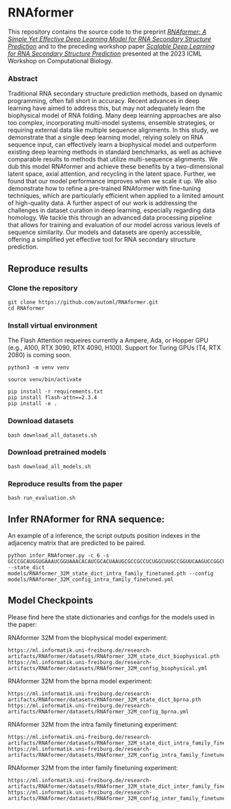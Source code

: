 # RNAformer

This repository contains the source code to the preprint [*RNAformer: A Simple Yet Effective Deep Learning Model for RNA Secondary Structure Prediction*](https://www.biorxiv.org/content/10.1101/2024.02.12.579881v1)  and to the preceding workshop paper 
[*Scalable Deep Learning for RNA Secondary Structure Prediction*](https://arxiv.org/abs/2307.10073) 
presented at the 2023 ICML Workshop on Computational Biology.

### Abstract

Traditional RNA secondary structure prediction methods, based on dynamic programming, often fall short in accuracy. Recent advances in deep learning have aimed to address this, but may not adequately learn the biophysical model of RNA folding. Many deep learning approaches are also too complex, incorporating multi-model systems, ensemble strategies, or requiring external data like multiple sequence alignments. In this study, we demonstrate that a single deep learning model, relying solely on RNA sequence input, can effectively learn a biophysical model and outperform existing deep learning methods in standard benchmarks, as well as achieve comparable results to methods that utilize multi-sequence alignments. We dub this model RNAformer and achieve these benefits by a two-dimensional latent space, axial attention, and recycling in the latent space. Further, we found that our model performance improves when we scale it up. We also demonstrate how to refine a pre-trained RNAformer with fine-tuning techniques, which are particularly efficient when applied to a limited amount of high-quality data. A further aspect of our work is addressing the challenges in dataset curation in deep learning, especially regarding data homology. We tackle this through an advanced data processing pipeline that allows for training and evaluation of our model across various levels of sequence similarity. Our models and datasets are openly accessible, offering a simplified yet effective tool for RNA secondary structure prediction.


## Reproduce results

### Clone the repository

```
git clone https://github.com/automl/RNAformer.git
cd RNAformer
```

### Install virtual environment

The Flash Attention requeires currently a Ampere, Ada, or Hopper GPU (e.g., A100, RTX 3090, RTX 4090, H100). Support for Turing GPUs (T4, RTX 2080) is coming soon. 

```
python3 -m venv venv

source venv/bin/activate

pip install -r requirements.txt
pip install flash-attn==2.3.4
pip install -e .
```



### Download datasets

```
bash download_all_datasets.sh
``` 


### Download pretrained models

``` 
bash download_all_models.sh
```
    

### Reproduce results from the paper

``` 
bash run_evaluation.sh
```


## Infer RNAformer for RNA sequence:

An example of a inference, the script outputs position indexes in the adjacency matrix that are predicted to be paired. 

``` 
python infer_RNAformer.py -c 6 -s GCCCGCAUGGUGAAAUCGGUAAACACAUCGCACUAAUGCGCCGCCUCUGGCUUGCCGGUUCAAGUCCGGCUGCGGGCACCA --state_dict models/RNAformer_32M_state_dict_intra_family_finetuned.pth --config models/RNAformer_32M_config_intra_family_finetuned.yml
``` 

## Model Checkpoints

Please find here the state dictionaries and configs for the models used in the paper: 

RNAformer 32M from the biophysical model experiment:
```
https://ml.informatik.uni-freiburg.de/research-artifacts/RNAformer/datasets/RNAformer_32M_state_dict_biophysical.pth
https://ml.informatik.uni-freiburg.de/research-artifacts/RNAformer/datasets/RNAformer_32M_config_biophysical.yml
```

RNAformer 32M from the bprna model experiment:
```
https://ml.informatik.uni-freiburg.de/research-artifacts/RNAformer/datasets/RNAformer_32M_state_dict_bprna.pth
https://ml.informatik.uni-freiburg.de/research-artifacts/RNAformer/datasets/RNAformer_32M_config_bprna.yml
```

RNAformer 32M from the intra family finetuning experiment:
```
https://ml.informatik.uni-freiburg.de/research-artifacts/RNAformer/datasets/RNAformer_32M_state_dict_intra_family_finetuned.pth
https://ml.informatik.uni-freiburg.de/research-artifacts/RNAformer/datasets/RNAformer_32M_config_intra_family_finetuned.yml
```

RNAformer 32M from the inter family finetuning experiment:
```
https://ml.informatik.uni-freiburg.de/research-artifacts/RNAformer/datasets/RNAformer_32M_state_dict_inter_family_finetuned.pth
https://ml.informatik.uni-freiburg.de/research-artifacts/RNAformer/datasets/RNAformer_32M_config_inter_family_finetuned.yml
```
